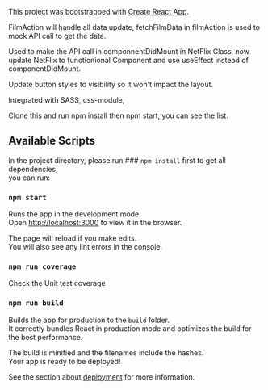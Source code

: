 This project was bootstrapped with [Create React App](https://github.com/facebook/create-react-app).

FilmAction will handle all data update, fetchFilmData in filmAction is used to mock API call to get the data.<br/>

Used to make the API call in componnentDidMount in NetFlix Class, now update NetFlix to functionional Component and use
useEffect instead of componentDidMount.<br/>

Update button styles to visibility so it won't impact the layout.<br/>

Integrated with SASS, css-module, 

Clone this and run npm install then npm start, you can see the list.


## Available Scripts

In the project directory, please run ### `npm install` first to get all dependencies, <br/>
you can run:

### `npm start`

Runs the app in the development mode.<br>
Open [http://localhost:3000](http://localhost:3000) to view it in the browser.

The page will reload if you make edits.<br>
You will also see any lint errors in the console.

### `npm run coverage`

Check the Unit test coverage

### `npm run build`

Builds the app for production to the `build` folder.<br>
It correctly bundles React in production mode and optimizes the build for the best performance.

The build is minified and the filenames include the hashes.<br>
Your app is ready to be deployed!

See the section about [deployment](https://facebook.github.io/create-react-app/docs/deployment) for more information.
